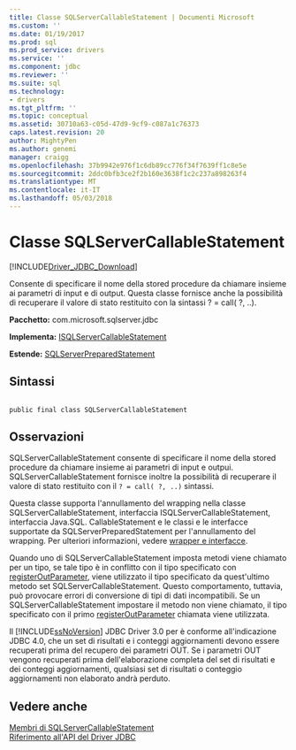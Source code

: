 ```yaml
---
title: Classe SQLServerCallableStatement | Documenti Microsoft
ms.custom: ''
ms.date: 01/19/2017
ms.prod: sql
ms.prod_service: drivers
ms.service: ''
ms.component: jdbc
ms.reviewer: ''
ms.suite: sql
ms.technology:
- drivers
ms.tgt_pltfrm: ''
ms.topic: conceptual
ms.assetid: 30710a63-c05d-47d9-9cf9-c087a1c76373
caps.latest.revision: 20
author: MightyPen
ms.author: genemi
manager: craigg
ms.openlocfilehash: 37b9942e976f1c6db89cc776f34f7639ff1c8e5e
ms.sourcegitcommit: 2ddc0bfb3ce2f2b160e3638f1c2c237a898263f4
ms.translationtype: MT
ms.contentlocale: it-IT
ms.lasthandoff: 05/03/2018
---
```

# <a name="sqlservercallablestatement-class"></a>Classe SQLServerCallableStatement
[!INCLUDE[Driver_JDBC_Download](../../../includes/driver_jdbc_download.md)]

  Consente di specificare il nome della stored procedure da chiamare insieme ai parametri di input e di output. Questa classe fornisce anche la possibilità di recuperare il valore di stato restituito con la sintassi ? = call( ?, ..).  
  
 **Pacchetto:** com.microsoft.sqlserver.jdbc  
  
 **Implementa:** [ISQLServerCallableStatement](../../../connect/jdbc/reference/sqlservercallablestatement-class.md)  
  
 **Estende:** [SQLServerPreparedStatement](../../../connect/jdbc/reference/sqlserverpreparedstatement-class.md)  
  
## <a name="syntax"></a>Sintassi  
  
```  
  
public final class SQLServerCallableStatement  
```  
  
## <a name="remarks"></a>Osservazioni  
 SQLServerCallableStatement consente di specificare il nome della stored procedure da chiamare insieme ai parametri di input e outpui. SQLServerCallableStatement fornisce inoltre la possibilità di recuperare il valore di stato restituito con il `? = call( ?, ..)` sintassi.  
  
 Questa classe supporta l'annullamento del wrapping nella classe SQLServerCallableStatement, interfaccia ISQLServerCallableStatement, interfaccia Java.SQL. CallableStatement e le classi e le interfacce supportate da SQLServerPreparedStatement per l'annullamento del wrapping. Per ulteriori informazioni, vedere [wrapper e interfacce](../../../connect/jdbc/wrappers-and-interfaces.md).  
  
 Quando uno di SQLServerCallableStatement imposta metodi viene chiamato per un tipo, se tale tipo è in conflitto con il tipo specificato con [registerOutParameter](../../../connect/jdbc/reference/registeroutparameter-method-sqlservercallablestatement.md), viene utilizzato il tipo specificato da quest'ultimo metodo set SQLServerCallableStatement. Questo comportamento, tuttavia, può provocare errori di conversione di tipi di dati incompatibili. Se un SQLServerCallableStatement impostare il metodo non viene chiamato, il tipo specificato con il primo [registerOutParameter](../../../connect/jdbc/reference/registeroutparameter-method-sqlservercallablestatement.md) chiamata viene utilizzata.  
  
 Il [!INCLUDE[ssNoVersion](../../../includes/ssnoversion_md.md)] JDBC Driver 3.0 per è conforme all'indicazione JDBC 4.0, che un set di risultati e i conteggi aggiornamenti devono essere recuperati prima del recupero dei parametri OUT. Se i parametri OUT vengono recuperati prima dell'elaborazione completa del set di risultati e dei conteggi aggiornamenti, qualsiasi set di risultati o conteggio aggiornamenti non elaborato andrà perduto.  
  
## <a name="see-also"></a>Vedere anche  
 [Membri di SQLServerCallableStatement](../../../connect/jdbc/reference/sqlservercallablestatement-members.md)   
 [Riferimento all'API del Driver JDBC](../../../connect/jdbc/reference/jdbc-driver-api-reference.md)  
  
  
